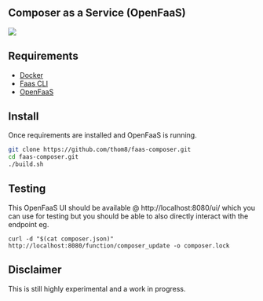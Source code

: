 ## Composer as a Service (OpenFaaS)

![](https://tokei.rs/b1/github/thom8/faas-composer)

## Requirements

* [Docker](https://docs.docker.com/engine/installation/)
* [Faas CLI](https://github.com/openfaas/faas-cli)
* [OpenFaaS](https://github.com/openfaas/faas#get-started-with-openfaas)

## Install

Once requirements are installed and OpenFaaS is running.

```bash
git clone https://github.com/thom8/faas-composer.git
cd faas-composer.git
./build.sh
```

## Testing

This OpenFaaS UI should be available @ http://localhost:8080/ui/ which you can use for testing but you should be able to also directly interact with the endpoint eg.

`curl -d "$(cat composer.json)" http://localhost:8080/function/composer_update -o composer.lock`

## Disclaimer

This is still highly experimental and a work in progress.
